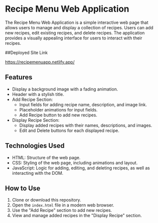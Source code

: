 # Recipe Menu Web Application

The Recipe Menu Web Application is a simple interactive web page that allows users to manage and display a collection of recipes. Users can add new recipes, edit existing recipes, and delete recipes. The application provides a visually appealing interface for users to interact with their recipes.

##Deployed Site Link

https://recipemenuapp.netlify.app/

## Features

- Display a background image with a fading animation.
- Header with a stylish title.
- Add Recipe Section:
  - Input fields for adding recipe name, description, and image link.
  - Placeholder animations for input fields.
  - Add Recipe button to add new recipes.
- Display Recipe Section:
  - Display added recipes with their names, descriptions, and images.
  - Edit and Delete buttons for each displayed recipe.

## Technologies Used

- HTML: Structure of the web page.
- CSS: Styling of the web page, including animations and layout.
- JavaScript: Logic for adding, editing, and deleting recipes, as well as interacting with the DOM.

## How to Use

1. Clone or download this repository.
2. Open the `index.html` file in a modern web browser.
3. Use the "Add Recipe" section to add new recipes.
4. View and manage added recipes in the "Display Recipe" section.
